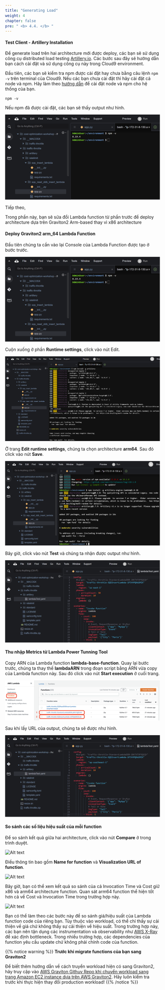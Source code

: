 ```yaml
---
title: "Generating Load"
weight: 4
chapter: false
pre: " <b> 4.4. </b> "
---
```


#### Test Client - Artillery Installation

Để generate load trên hai architecture mới được deploy, các bạn sẽ sử dụng công cụ distributed load testing [Artillery.io](https://artillery.io/). Các bước sau đây sẽ hướng dẫn bạn cách cài đặt và sử dụng công cụ này trong Cloud9 environment.

Đầu tiên, các bạn sẽ kiểm tra npm được cài đặt hay chưa bằng câu lệnh `npm -v` trên terminal của Cloud9. Nếu các bạn chưa cài đặt thì hãy cài đặt cả node và npm. Hãy làm theo [hướng dẫn](https://nodejs.org/en/) để cài đặt node và npm cho hệ thống của bạn.

```
npm -v
```

Nếu npm đã được cài đặt, các bạn sẽ thấy output như hình.

![Alt text](image.png)

Tiếp theo,

Trong phần này, bạn sẽ sửa đổi Lambda function từ phần trước để deploy architecture dựa trên Graviton2 Arm-based thay vì x86 architecture

#### Deploy Graviton2 arm_64 Lambda Function

Đầu tiên chúng ta cần vào lại Console của Lambda Function được tạo ở bước trước.

![Alt text](image.png)

Cuộn xuống ở phần **Runtime settings**, click vào nút Edit.

![Alt text](image-1.png)

Ở trang **Edit runtime settings**, chúng ta chọn architecture **arm64**. Sau đó click vào nút **Save**.

![Alt text](image-2.png)

Bây giờ, click vào nút **Test** và chúng ta nhận được output như hình.

![Alt text](image-3.png)

#### Thu nhập Metrics từ Lambda Power Tunning Tool

Copy ARN của Lambda function **lambda-base-function**. Quay lại bước trước, chúng ta thay thế **lambdaARN** trong đoạn script bằng ARN vừa copy của Lambda function này. Sau đó click vào nút **Start execution** ở cuối trang.

![Alt text](image-4.png)

Sau khi lấy URL của output, chúng ta sẽ được như hình.

![Alt text](image-5.png)

#### So sánh các số liệu hiệu suất của mỗi function

Để so sánh kết quả giữa hai architecture, click vào nút **Compare** ở trong trình duyệt.

![Alt text](image-6.png)

Điều thông tin bao gồm **Name for function** và **Visualization URL of function**.

![Alt text](image-7.png)

Bây giờ, bạn có thể xem kết quả so sánh của cả Invocation Time và Cost giữ x86 và arm64 architecture function. Quan sát arm64 function thể hiện tốt hơn cả về Cost và Invocation Time trong trường hợp này.

![Alt text](image-8.png)

Bạn có thể làm theo các bước này để so sánh giá/hiệu suất của Lambda function code của riêng bạn. Tùy thuộc vào workload, có thể chỉ thấy sự cải thiện về giá chứ không thấy sự cải thiện về hiệu suất. Trong trường hợp này, các bạn nên tận dụng các instrumentation và observability như [AWS X-Ray](https://aws.amazon.com/xray/) để xác định bottleneck. Trong nhiều trường hợp, các dependencies của function yêu cầu update chứ không phải chính code của function.

{{% notice warning %}}
**Trước khi migrate functions của bạn sang Graviton2**

Để biết thêm hướng dẫn về cách truyển workload hiện có sang Graviton2, hãy truy cập vào [AWS Graviton Githuv Repo khi chuyển workload sang trang Amazon EC2 instance dựa trên AWS Graviton2](https://github.com/aws/aws-graviton-getting-started/blob/main/transition-guide.md). Hãy luôn kiểm tra trước khi thực hiện thay đổi production workload!
{{% /notice %}}







